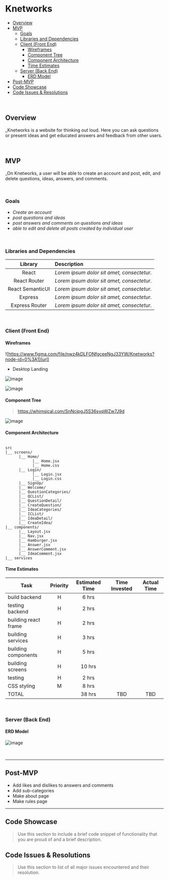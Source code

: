 # Knetworks


- [Overview](#overview)
- [MVP](#mvp)
  - [Goals](#goals)
  - [Libraries and Dependencies](#libraries-and-dependencies)
  - [Client (Front End)](#client-front-end)
    - [Wireframes](#wireframes)
    - [Component Tree](#component-tree)
    - [Component Architecture](#component-architecture)
    - [Time Estimates](#time-estimates)
  - [Server (Back End)](#server-back-end)
    - [ERD Model](#erd-model)
- [Post-MVP](#post-mvp)
- [Code Showcase](#code-showcase)
- [Code Issues & Resolutions](#code-issues--resolutions)

<br>

## Overview

_Knetworks is a website for thinking out loud. Here you can ask questions or present ideas and get educated answers and feedback from other users.

<br>

## MVP

_On Knetworks, a user will be able to create an account and post, edit, and delete questions, ideas, answers, and comments.

<br>

### Goals

- _Create an account_
- _post questions and ideas_
- _post answers and comments on questions and ideas_
- _able to edit and delete all posts created by individual user_

<br>

### Libraries and Dependencies


|     Library      | Description                                |
| :--------------: | :----------------------------------------- |
|      React       | _Lorem ipsum dolor sit amet, consectetur._ |
|   React Router   | _Lorem ipsum dolor sit amet, consectetur._ |
| React SemanticUI | _Lorem ipsum dolor sit amet, consectetur._ |
|     Express      | _Lorem ipsum dolor sit amet, consectetur._ |
|  Express Router  | _Lorem ipsum dolor sit amet, consectetur._ |

<br>

### Client (Front End)

#### Wireframes


![https://www.figma.com/file/nwz4kDLFONfgceeNgJ33YW/Knetworks?node-id=0%3A1](url)

- Desktop Landing

![image](https://user-images.githubusercontent.com/65515839/145598265-ed8cd92d-0278-449b-84b8-7f943fd8115a.png)

![image](https://user-images.githubusercontent.com/65515839/145598736-9952ba0d-eddc-41af-930e-be27780b3d25.png)


#### Component Tree

> https://whimsical.com/SnNcjpgJ5S36syqWZw7J9d


![image](https://user-images.githubusercontent.com/65515839/145608656-0cf936eb-34e8-4afa-b045-d8c504b3f8fd.png)


#### Component Architecture
 

``` structure

src
|__ screens/
      |__ Home/
            |__ Home.jsx
            |__ Home.css
      |__ Login/
            |__ Login.jsx
            |__ Login.css
      |__ SignUp/
      |__ Welcome/
      |__ QuestionCategories/
      |__ QCList/
      |__ QuestionDetail/
      |__ CreateQuestion/
      |__ IdeaCategories/
      |__ ICList/
      |__ IdeaDetail/
      |__ CreateIdea/
|__ components/
      |__ Layout.jsx
      |__ Nav.jsx
      |__ Hamburger.jsx
      |__ Answer.jsx
      |__ AnswerComment.jsx
      |__ IdeaComment.jsx
|__ services

```

#### Time Estimates


| Task                 | Priority | Estimated Time | Time Invested | Actual Time |
| -------------------- | :------: | :------------: | :-----------: | :---------: |
| build backend        |    H     |     6 hrs      |               |             |
| testing backend      |    H     |     2 hrs      |               |             |
| building react frame |    H     |     2 hrs      |               |             |
| building services    |    H     |     3 hrs      |               |             |
| building components  |    H     |     5 hrs      |               |             |
| building screens     |    H     |    10 hrs      |               |             |
| testing              |    H     |     2 hrs      |               |             |
| CSS styling          |    M     |     8 hrs      |               |             |
| TOTAL                |          |    38 hrs      |     TBD       |     TBD     |


<br>

### Server (Back End)

#### ERD Model


![image](https://user-images.githubusercontent.com/65515839/145620935-878280ba-727f-4cf1-9cfd-2990dad13950.png)

<br>

***

## Post-MVP

- Add likes and dislikes to answers and comments
- Add sub-categories
- Make about page
- Make rules page

***

## Code Showcase

> Use this section to include a brief code snippet of functionality that you are proud of and a brief description.

## Code Issues & Resolutions

> Use this section to list of all major issues encountered and their resolution.
